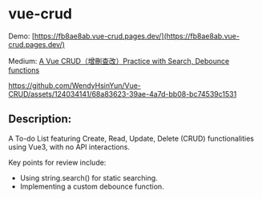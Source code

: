 # vue-crud

Demo: [https://fb8ae8ab.vue-crud.pages.dev/](https://fb8ae8ab.vue-crud.pages.dev/)
 
Medium: [A Vue CRUD（增刪查改）Practice with Search, Debounce functions](https://medium.com/@wendyhsinyun/a-vue-crud-%E5%A2%9E%E5%88%AA%E6%9F%A5%E6%94%B9-practice-with-search-debounce-functions-496cf2919adf)


https://github.com/WendyHsinYun/Vue-CRUD/assets/124034141/68a83623-39ae-4a7d-bb08-bc74539c1531

## Description:

A To-do List featuring Create, Read, Update, Delete (CRUD) functionalities using Vue3, with no API interactions. 

Key points for review include:

* Using string.search() for static searching.
* Implementing a custom debounce function.

